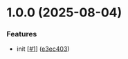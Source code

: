 # 1.0.0 (2025-08-04)


### Features

* init [[#1](https://github.com/d3p1/r3f-character-dance/issues/1)] ([e3ec403](https://github.com/d3p1/r3f-character-dance/commit/e3ec403c2379ab5ed7bd8011964fb993c02040c2))
